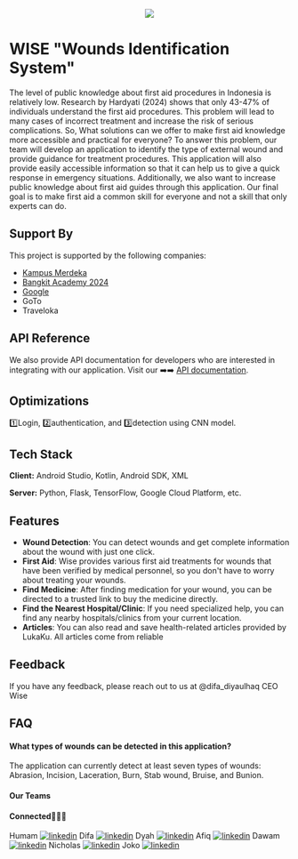<p align="center">
  <img src="https://cdn4.iconfinder.com/data/icons/logos-brands-7/512/google_logo-google_icongoogle-512.png">
</p>


# WISE "Wounds Identification System"

The level of public knowledge about first aid procedures in Indonesia is relatively low.  Research by Hardyati (2024) shows that only 43-47% of individuals understand the first aid procedures. This problem will lead to many cases of incorrect treatment and increase the risk of serious complications. So, What solutions can we offer to make first aid knowledge more accessible and practical for everyone? To answer this problem, our team will develop an application to identify the type of external wound and provide guidance for treatment procedures. This application will also provide easily accessible information so that it can help us to give a quick response in emergency situations. Additionally, we also want to increase public knowledge about first aid guides through this application. Our final goal is to make first aid a common skill for everyone and not a skill that only experts can do.

## Support By

This project is supported by the following companies:

- [Kampus Merdeka](https://kampusmerdeka.kemdikbud.go.id/)
- [Bangkit Academy 2024](https://www.linkedin.com/company/bangkit-academy/)
- [Google](https://grow.google/intl/id_id/bangkit/)
- GoTo
- Traveloka


## API Reference

We also provide API documentation for developers who are interested in integrating with our application. Visit our ➡️➡️ [API documentation](https://wise-api-779039178409.asia-southeast2.run.app/).


## Optimizations

1️⃣Login, 2️⃣authentication, and 3️⃣detection using CNN model.


## Tech Stack

**Client:** Android Studio, Kotlin, Android SDK, XML

**Server:** Python, Flask, TensorFlow, Google Cloud Platform, etc.

## Features

- **Wound Detection**: You can detect wounds and get complete information about the wound with just one click.
- **First Aid**: Wise provides various first aid treatments for wounds that have been verified by medical personnel, so you don't have to worry about treating your wounds.
- **Find Medicine**: After finding medication for your wound, you can be directed to a trusted link to buy the medicine directly.
- **Find the Nearest Hospital/Clinic**: If you need specialized help, you can find any nearby hospitals/clinics from your current location.
- **Articles**: You can also read and save health-related articles provided by LukaKu. All articles come from reliable

## Feedback

If you have any feedback, please reach out to us at @difa_diyaulhaq CEO Wise


## FAQ

#### What types of wounds can be detected in this application?

The application can currently detect at least seven types of wounds: Abrasion, Incision, Laceration, Burn, Stab wound, Bruise, and Bunion.

#### Our Teams
#### Connected🔗⏬⏬
Humam
[![linkedin](https://img.shields.io/badge/linkedin-0A66C2?style=for-the-badge&logo=linkedin&logoColor=white)](https://www.linkedin.com/in/fawwazhumam/)
Difa
[![linkedin](https://img.shields.io/badge/linkedin-0A66C2?style=for-the-badge&logo=linkedin&logoColor=white)](https://www.linkedin.com/in/difa-dlyaulhaq/)
Dyah
[![linkedin](https://img.shields.io/badge/linkedin-0A66C2?style=for-the-badge&logo=linkedin&logoColor=white)](https://www.linkedin.com/in/dyah-megawati/)
Afiq
[![linkedin](https://img.shields.io/badge/linkedin-0A66C2?style=for-the-badge&logo=linkedin&logoColor=white)](https://www.linkedin.com/in/muh-afiq-mamun/)
Dawam
[![linkedin](https://img.shields.io/badge/linkedin-0A66C2?style=for-the-badge&logo=linkedin&logoColor=white)](https://www.linkedin.com/in/muhammad-dawam-amali-7487ab28b/)
Nicholas
[![linkedin](https://img.shields.io/badge/linkedin-0A66C2?style=for-the-badge&logo=linkedin&logoColor=white)](https://www.linkedin.com/in/nicolas-tegar-57b8032ab/)
Joko
[![linkedin](https://img.shields.io/badge/linkedin-0A66C2?style=for-the-badge&logo=linkedin&logoColor=white)](https://www.linkedin.com/in/josumaru/)
